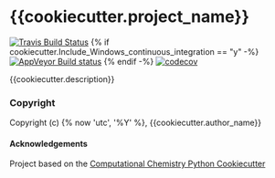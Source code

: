 {{cookiecutter.project_name}}
==============================
[//]: # (Badges)
[![Travis Build Status](https://travis-ci.org/REPLACE_WITH_OWNER_ACCOUNT/{{cookiecutter.project_name}}.png)](https://travis-ci.org/REPLACE_WITH_OWNER_ACCOUNT/{{cookiecutter.project_name}})
{% if cookiecutter.Include_Windows_continuous_integration == "y" -%}
[![AppVeyor Build status](https://ci.appveyor.com/api/projects/status/REPLACE_WITH_APPVEYOR_LINK/branch/master?svg=true)](https://ci.appveyor.com/project/REPLACE_WITH_OWNER_ACCOUNT/{{cookiecutter.project_name}}/branch/master)
{% endif -%}
[![codecov](https://codecov.io/gh/REPLACE_WITH_OWNER_ACCOUNT/{{cookiecutter.project_name}}/branch/master/graph/badge.svg)](https://codecov.io/gh/REPLACE_WITH_OWNER_ACCOUNT/{{cookiecutter.project_name}}/branch/master)

{{cookiecutter.description}}

### Copyright

Copyright (c) {% now 'utc', '%Y' %}, {{cookiecutter.author_name}}


#### Acknowledgements
 
Project based on the 
[Computational Chemistry Python Cookiecutter](https://github.com/choderalab/cookiecutter-python-comp-chem)

